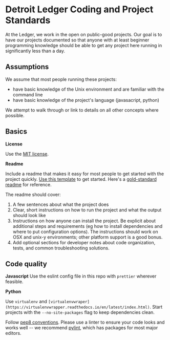 # Detroit Ledger Coding and Project Standards

At the Ledger, we work in the open on public-good projects. Our goal is to have our projects documented so that anyone with at least beginner programming knowledge should be able to get any project here running in significantly less than a day. 

## Assumptions

We assume that most people running these projects:
* have basic knowledge of the Unix environment and are familiar with the command line
* have basic knowledge of the project's language (javasacript, python)

We attempt to walk through or link to details on all other concepts where possible. 

## Basics 

**License**

Use the [MIT license](https://github.com/detroitledger/codestandards/blob/master/LICENSE). 

**Readme**

Include a readme that makes it easy for most people to get started with the project quickly. [Use this template](https://github.com/detroitledger/codestandards/blob/master/README-TEMPLATE.md) to get started. Here's a [gold-standard readme](https://github.com/nprapps/liveblog) for reference.

The readme should cover:

1. A few sentences about what the project does
2. Clear, short instructions on how to run the project and what the output should look like
3. Instructions on how anyone can install the project. Be explicit about additional steps and requirements (eg how to install dependencies and where to put configuration options). The instructions should work on OSX and unix-y environments; other platform support is a good bonus.  
4. Add optional sections for developer notes about code organization, tests, and common troubleshooting solutions.

## Code quality

**Javascript**
Use the eslint config file in this repo with `prettier` wherever feasible. 

**Python**

Use `virtualenv` and `[virtualenvwraper](https://virtualenvwrapper.readthedocs.io/en/latest/index.html)`. Start projects with the `--no-site-packages` flag to keep dependencies clean.

Follow [pep8 conventions](https://www.python.org/dev/peps/pep-0008/). Please use a linter to ensure your code looks and works well -- we recommend [pylint](https://www.pylint.org/), which has packages for most major editors. 

